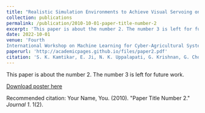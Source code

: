 ```yaml
---
title: "Realistic Simulation Environments to Achieve Visual Servoing on Soft Continuum Arms in Constrained Environments"
collection: publications
permalink: /publication/2010-10-01-paper-title-number-2
excerpt: 'This paper is about the number 2. The number 3 is left for future work.'
date: 2022-10-01
venue: 'Fourth
International Workshop on Machine Learning for Cyber-Agricultural Systems (MLCAS)'
paperurl: 'http://academicpages.github.io/files/paper2.pdf'
citation: 'S. K. Kamtikar, E. Ji, N. K. Uppalapati, G. Krishnan, G. Chowdhary. ”Realistic Simulation Environments to Achieve Visual Servoing on Soft Continuum Arms in Constrained Environments”'
---
```

This paper is about the number 2. The number 3 is left for future work.

[Download poster here](http://academicpages.github.io/files/paper2.pdf)

Recommended citation: Your Name, You. (2010). "Paper Title Number 2." <i>Journal 1</i>. 1(2).